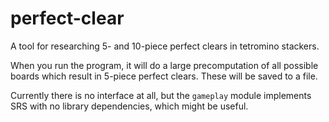 # perfect-clear

A tool for researching 5- and 10-piece perfect clears in tetromino stackers.

When you run the program, it will do a large precomputation of all possible
boards which result in 5-piece perfect clears.  These will be saved to a file.

Currently there is no interface at all, but the `gameplay` module implements
SRS with no library dependencies, which might be useful.